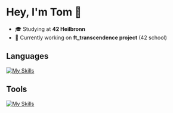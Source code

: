 # Hey, I'm **Tom**  👋

- 🎓 Studying at **42 Heilbronn**  
- 🧠 Currently working on **ft_transcendence project** (42 school)

## Languages
[![My Skills](https://skillicons.dev/icons?i=c,cpp,py,js,ts,html&theme=light)](https://skillicons.dev)
## Tools
[![My Skills](https://skillicons.dev/icons?i=git,docker,vscode,ps,pr,figma,wordpress&theme=light)](https://skillicons.dev)

<!--
## **🚀 Let's Connect!**
<p>
  <a href="https://linkedin.com/in/tecker">
    <img src="https://img.shields.io/badge/LinkedIn-0077B5?style=for-the-badge&logo=linkedin&logoColor=white" alt="LinkedIn Badge"/>
  </a>
</p>

-->
